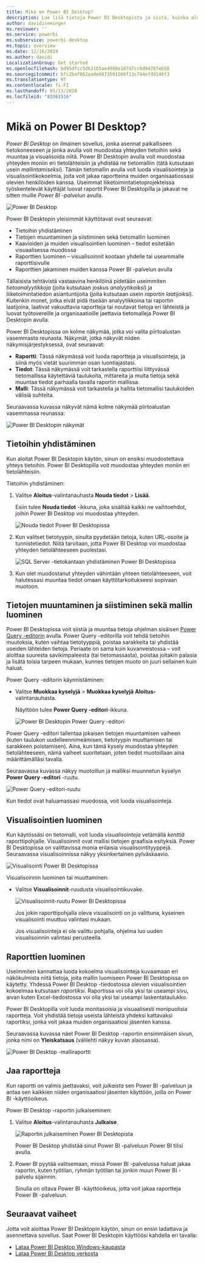 ```yaml
---
title: Mikä on Power BI Desktop?
description: Lue lisä tietoja Power BI Desktopista ja siitä, kuinka aloittaa sen käyttäminen.
author: davidiseminger
ms.reviewer: ''
ms.service: powerbi
ms.subservice: powerbi-desktop
ms.topic: overview
ms.date: 12/16/2019
ms.author: davidi
LocalizationGroup: Get started
ms.openlocfilehash: bd95dfcc5d621b5ae4988e187d7cc6d9478feb58
ms.sourcegitcommit: bfc2baf862aade6873501566f13c744efdd146f3
ms.translationtype: HT
ms.contentlocale: fi-FI
ms.lasthandoff: 05/13/2020
ms.locfileid: "83361516"
---
```

# <a name="what-is-power-bi-desktop"></a>Mikä on Power BI Desktop?

*Power BI Desktop* on ilmainen sovellus, jonka asennat paikalliseen tietokoneeseen ja jonka avulla voit muodostaa yhteyden tietoihin sekä muuntaa ja visualisoida niitä. Power BI Desktopin avulla voit muodostaa yhteyden moniin eri tietolähteisiin ja yhdistää ne tietomalliin (tätä kutsutaan usein *mallintamiseksi*). Tämän tietomallin avulla voit luoda visualisointeja ja visualisointikokoelmia, joita voit jakaa raportteina muiden organisaatiossasi olevien henkilöiden kanssa. Useimmat liiketoimintatietoprojekteissa työskentelevät käyttäjät luovat raportit Power BI Desktopilla ja jakavat ne sitten muille *Power BI -palvelun* avulla.

![Power BI Desktop](media/desktop-what-is-desktop/what-is-desktop_01.png)

Power BI Desktopin yleisimmät käyttötavat ovat seuraavat:

* Tietoihin yhdistäminen
* Tietojen muuntaminen ja siistiminen sekä tietomallin luominen
* Kaavioiden ja muiden visualisointien luominen – tiedot esitetään visuaalisessa muodossa
* Raporttien luominen – visualisoinnit kootaan yhdelle tai useammalle raporttisivulle
* Raporttien jakaminen muiden kanssa Power BI -palvelun avulla

Tällaisista tehtävistä vastaavina henkilöinä pidetään useimmiten *tietoanalyytikkoja* (joita kutsutaan joskus *analyytikoiksi*) ja liiketoimintatiedon asiantuntijoita (joita kutsutaan usein *raportin laatijoiksi*). Kuitenkin monet, jotka eivät pidä itseään analyytikkoina tai raportin laatijoina, laativat vakuuttavia raportteja tai noutavat tietoja eri lähteistä ja luovat työtovereille ja organisaatioille jaettavia tietomalleja Power BI Desktopin avulla.

Power BI Desktopissa on kolme näkymää, jotka voi valita piirtoalustan vasemmasta reunasta. Näkymät, jotka näkyvät niiden näkymisjärjestyksessä, ovat seuraavat:
* **Raportti**: Tässä näkymässä voit luoda raportteja ja visualisointeja, ja siinä myös vietät suurimman osan luontiajastasi.
* **Tiedot**: Tässä näkymässä voit tarkastella raporttiisi liittyvässä tietomallissa käytettäviä taulukoita, mittareita ja muita tietoja sekä muuntaa tiedot parhaalla tavalla raportin mallissa.
* **Malli**: Tässä näkymässä voit tarkastella ja hallita tietomallisi taulukoiden välisiä suhteita.

Seuraavassa kuvassa näkyvät nämä kolme näkymää piirtoalustan vasemmassa reunassa:

![Power BI Desktopin näkymät](media/desktop-what-is-desktop/what-is-desktop-07.png)
 

## <a name="connect-to-data"></a>Tietoihin yhdistäminen
Kun aloitat Power BI Desktopin käytön, sinun on ensiksi muodostettava yhteys tietoihin. Power BI Desktopilla voit muodostaa yhteyden moniin eri tietolähteisiin. 

Tietoihin yhdistäminen:

1. Valitse **Aloitus**-valintanauhasta **Nouda tiedot** > **Lisää**. 

   Esiin tulee **Nouda tiedot** -ikkuna, joka sisältää kaikki ne vaihtoehdot, joihin Power BI Desktop voi muodostaa yhteyden.

   ![Nouda tiedot Power BI Desktopissa](media/desktop-what-is-desktop/what-is-desktop_02.png)

2. Kun valitset tietotyypin, sinulta pyydetään tietoja, kuten URL-osoite ja tunnistetiedot. Niitä tarvitaan, jotta Power BI Desktop voi muodostaa yhteyden tietolähteeseen puolestasi.

   ![SQL Server -tietokantaan yhdistäminen Power BI Desktopissa](media/desktop-what-is-desktop/what-is-desktop_03.png)

3. Kun olet muodostanut yhteyden vähintään yhteen tietolähteeseen, voit halutessasi muuntaa tiedot omaan käyttötarkoitukseesi sopivaan muotoon.

## <a name="transform-and-clean-data-create-a-model"></a>Tietojen muuntaminen ja siistiminen sekä mallin luominen

Power BI Desktopissa voit siistiä ja muuntaa tietoja ohjelman sisäisen [Power Query -editorin](https://docs.microsoft.com/power-bi/desktop-query-overview) avulla. Power Query -editorilla voit tehdä tietoihin muutoksia, kuten vaihtaa tietotyyppiä, poistaa sarakkeita tai yhdistää useiden lähteiden tietoja. Periaate on sama kuin kuvanveistossa – voit aloittaa suuresta savikimpaleesta (tai tietomassasta), poistaa joitakin palasia ja lisätä toisia tarpeen mukaan, kunnes tietojen muoto on juuri sellainen kuin haluat. 

Power Query -editorin käynnistäminen:

- Valitse **Muokkaa kyselyjä** > **Muokkaa kyselyjä** **Aloitus-** valintanauhasta.

   Näyttöön tulee **Power Query -editori**-ikkuna.

   ![Power BI Desktopin Power Query -editori](media/desktop-getting-started/designer_gsg_editquery.png)

Power Query -editori tallentaa jokaisen tietojen muuntamisen vaiheen (kuten taulukon uudelleennimeämisen, tietotyypin muuttamisen tai sarakkeen poistamisen). Aina, kun tämä kysely muodostaa yhteyden tietolähteeseen, nämä vaiheet suoritetaan, joten tiedot muotoillaan aina määrittämälläsi tavalla.

Seuraavassa kuvassa näkyy muotoillun ja malliksi muunnetun kyselyn **Power Query -editori** -ruutu.

 ![Power Query -editori-ruutu](media/desktop-getting-started/shapecombine_querysettingsfinished.png)

Kun tiedot ovat haluamassasi muodossa, voit luoda visualisointeja. 

## <a name="create-visuals"></a>Visualisointien luominen 

Kun käytössäsi on tietomalli, voit luoda *visualisointeja* vetämällä *kenttiä* raporttipohjalle. Visualisoinnit ovat mallisi tietojen graafisia esityksiä. Power BI Desktopissa on valittavissa monia erilaisia visualisointityyppejä. Seuraavassa visualisoinnissa näkyy yksinkertainen pylväskaavio. 

![Visualisointi Power BI Desktopissa](media/desktop-what-is-desktop/what-is-desktop_04.png)

Visualisoinnin luominen tai muuttaminen: 

- Valitse **Visualisoinnit**-ruudusta visualisointikuvake. 

   ![Visualisoinnit-ruutu Power BI Desktopissa](media/desktop-what-is-desktop/what-is-desktop_05.png)

   Jos jokin raporttipohjalla oleva visualisointi on jo valittuna, kyseinen visualisointi muuttuu valintasi mukaan. 

   Jos visualisointeja ei ole valittu pohjalla, ohjelma luo uuden visualisoinnin valintasi perusteella.


## <a name="create-reports"></a>Raporttien luominen

Useimmiten kannattaa luoda kokoelma visualisointeja kuvaamaan eri näkökulmista niitä tietoja, joita mallin luomiseen Power BI Desktopissa on käytetty. Yhdessä Power BI Desktop -tiedostossa olevien visualisointien kokoelmaa kutsutaan *raportiksi*. Raportissa voi olla yksi tai useampi sivu, aivan kuten Excel-tiedostossa voi olla yksi tai useampi laskentataulukko. 

Power BI Desktopilla voit luoda monitasoisia ja visuaalisesti monipuolisia raportteja. Voit yhdistää tietoja useista lähteistä yhdeksi kattavaksi raportiksi, jonka voit jakaa muiden organisaatiosi jäsenten kanssa.

Seuraavassa kuvassa näet Power BI Desktop -raportin ensimmäisen sivun, jonka nimi on **Yleiskatsaus** (välilehti näkyy kuvan alaosassa). 

![Power BI Desktop -malliraportti](media/desktop-what-is-desktop/what-is-desktop_01.png)

## <a name="share-reports"></a>Jaa raportteja

Kun raportti on valmis jaettavaksi, voit *julkaista* sen Power BI -palveluun ja antaa sen kaikkien niiden organisaatiosi jäsenten käyttöön, joilla on Power BI -käyttöoikeus. 

Power BI Desktop -raportin julkaiseminen: 

1. Valitse **Aloitus**-valintanauhasta **Julkaise**.

   ![Raportin julkaiseminen Power BI Desktopista](media/desktop-what-is-desktop/what-is-desktop_06.png)

   Power BI Desktop yhdistää sinut Power BI -palveluun Power BI tilisi avulla. 

2. Power BI pyytää valitsemaan, missä Power BI -palvelussa haluat jakaa raportin, kuten työtilan, ryhmän työtilan tai jonkin muun Power BI -palvelu sijainnin. 

   Sinulla on oltava Power BI -käyttöoikeus, jotta voit jakaa raportteja Power BI -palveluun.


## <a name="next-steps"></a>Seuraavat vaiheet

Jotta voit aloittaa Power BI Desktopin käytön, sinun on ensin ladattava ja asennettava sovellus. Saat Power BI Desktopin käyttöösi kahdella eri tavalla:

* [Lataa Power BI Desktop Windows-kaupasta](https://aka.ms/pbidesktopstore)
* [Lataa Power BI Desktop verkosta](https://docs.microsoft.com/power-bi/desktop-get-the-desktop#download-power-bi-desktop-directly)

